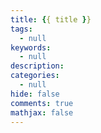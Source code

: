 ```yaml
---
title: {{ title }}
tags:
  - null
keywords:
  - null
description:
categories:
  - null
hide: false
comments: true
mathjax: false
---
```

